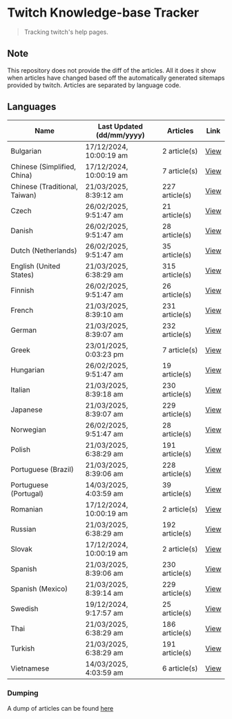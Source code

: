 # Twitch Knowledge-base Tracker
> Tracking twitch's help pages. 

## Note
This repository does not provide the diff of the articles. All it does it show when articles have changed based
off the automatically generated sitemaps provided by twitch. Articles are separated by language code.

## Languages

| Name                          | Last Updated (dd/mm/yyyy) | Articles       | Link                   |
|-------------------------------|---------------------------|----------------|------------------------|
| Bulgarian                     | 17/12/2024, 10:00:19 am   | 2 article(s)   | [View](docs/bg.md)     |
| Chinese (Simplified, China)   | 17/12/2024, 10:00:19 am   | 7 article(s)   | [View](docs/zh_CN.md)  |
| Chinese (Traditional, Taiwan) | 21/03/2025, 8:39:12 am    | 227 article(s) | [View](docs/zh_TW.md)  |
| Czech                         | 26/02/2025, 9:51:47 am    | 21 article(s)  | [View](docs/cs.md)     |
| Danish                        | 26/02/2025, 9:51:47 am    | 28 article(s)  | [View](docs/da.md)     |
| Dutch (Netherlands)           | 26/02/2025, 9:51:47 am    | 35 article(s)  | [View](docs/nl_NL.md)  |
| English (United States)       | 21/03/2025, 6:38:29 am    | 315 article(s) | [View](docs/en_US.md)  |
| Finnish                       | 26/02/2025, 9:51:47 am    | 26 article(s)  | [View](docs/fi.md)     |
| French                        | 21/03/2025, 8:39:10 am    | 231 article(s) | [View](docs/fr.md)     |
| German                        | 21/03/2025, 8:39:07 am    | 232 article(s) | [View](docs/de.md)     |
| Greek                         | 23/01/2025, 0:03:23 pm    | 7 article(s)   | [View](docs/el.md)     |
| Hungarian                     | 26/02/2025, 9:51:47 am    | 19 article(s)  | [View](docs/hu.md)     |
| Italian                       | 21/03/2025, 8:39:18 am    | 230 article(s) | [View](docs/it.md)     |
| Japanese                      | 21/03/2025, 8:39:07 am    | 229 article(s) | [View](docs/ja.md)     |
| Norwegian                     | 26/02/2025, 9:51:47 am    | 28 article(s)  | [View](docs/no.md)     |
| Polish                        | 21/03/2025, 6:38:29 am    | 191 article(s) | [View](docs/pl.md)     |
| Portuguese (Brazil)           | 21/03/2025, 8:39:06 am    | 228 article(s) | [View](docs/pt_BR.md)  |
| Portuguese (Portugal)         | 14/03/2025, 4:03:59 am    | 39 article(s)  | [View](docs/pt_PT.md)  |
| Romanian                      | 17/12/2024, 10:00:19 am   | 2 article(s)   | [View](docs/ro.md)     |
| Russian                       | 21/03/2025, 6:38:29 am    | 192 article(s) | [View](docs/ru.md)     |
| Slovak                        | 17/12/2024, 10:00:19 am   | 2 article(s)   | [View](docs/sk.md)     |
| Spanish                       | 21/03/2025, 8:39:06 am    | 230 article(s) | [View](docs/es.md)     |
| Spanish (Mexico)              | 21/03/2025, 8:39:14 am    | 229 article(s) | [View](docs/es_MX.md)  |
| Swedish                       | 19/12/2024, 9:17:57 am    | 25 article(s)  | [View](docs/sv.md)     |
| Thai                          | 21/03/2025, 6:38:29 am    | 186 article(s) | [View](docs/th.md)     |
| Turkish                       | 21/03/2025, 6:38:29 am    | 191 article(s) | [View](docs/tr.md)     |
| Vietnamese                    | 14/03/2025, 4:03:59 am    | 6 article(s)   | [View](docs/vi.md)     |

### Dumping
A dump of articles can be found [here](docs/RAW.md)